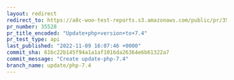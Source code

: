 ```yaml
---
layout: redirect
redirect_to: https://a8c-woo-test-reports.s3.amazonaws.com/public/pr/35528/api/index.html
pr_number: 35528
pr_title_encoded: "Update+php+version+to+7.4"
pr_test_type: api
last_published: "2022-11-09 16:07:46 +0000"
commit_sha: 61bc22b145f94a1a1af1016da26364e6b61322a7
commit_message: "Create update-php-7.4"
branch_name: update/php-7.4
---
```

